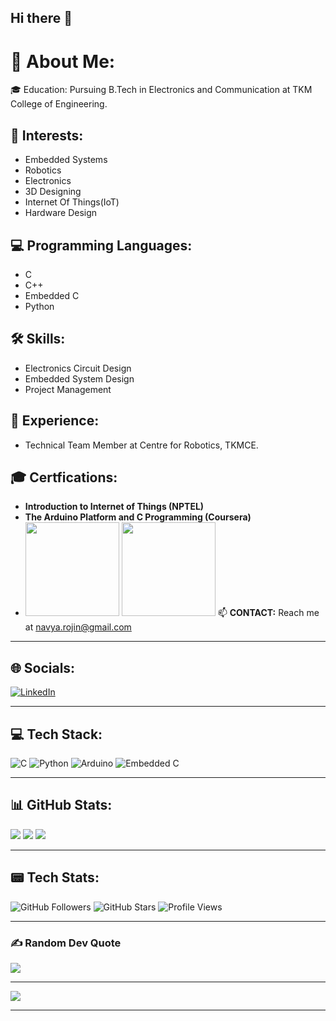 ## Hi there 👋

# 💫 About Me:
🎓 Education: Pursuing B.Tech in Electronics and Communication at TKM College of Engineering.

## 🤖 Interests:
- Embedded Systems
- Robotics
- Electronics
- 3D Designing
- Internet Of Things(IoT)
- Hardware Design

## 💻 Programming Languages:
- C
- C++
- Embedded C
- Python

## 🛠 Skills:
- Electronics Circuit Design
- Embedded System Design
- Project Management

## 🚀 Experience:
- Technical Team Member at Centre for Robotics, TKMCE.

## 🎓 Certfications:
- **Introduction to Internet of Things (NPTEL)**
- **The Arduino Platform and C Programming (Coursera)**
- [<img src="[https://images.credly.com/size/220x220/images/af8c6b4e-fc31-47c4-8dcb-eb7a2065dc5b/I2CS__1_.png](https://s3.amazonaws.com/coursera_assets/meta_images/generated/CERTIFICATE_LANDING_PAGE/CERTIFICATE_LANDING_PAGE~R55R2WVG5GXK/CERTIFICATE_LANDING_PAGE~R55R2WVG5GXK.jpeg)" width="150" height="150">](https://www.credly.com/badges/b9ab0b8a-619f-4a6a-af9b-5f2b08812351/public_url)
[<img src="https://images.credly.com/images/242902b5-f527-42ad-865e-977c9e1b5b58/image.png" width="150" height="150">]([https://www.credly.com/badges/ce71db10-c1ad-425c-a454-88546edfe10d/public_url](https://coursera.org/share/eb2cfdf2a21613be972a8ee5a447bd51))
📫 **CONTACT:** Reach me at [navya.rojin@gmail.com](mailto:navya.rojin@gmail.com)

---
## 🌐 Socials:
[![LinkedIn](https://img.shields.io/badge/LinkedIn-%230077B5.svg?logo=linkedin&logoColor=white)](https://www.linkedin.com/in/navya-deena-rojin)


---
## 💻 Tech Stack:
![C](https://img.shields.io/badge/c-%2300599C.svg?style=plastic&logo=c&logoColor=white) 
![Python](https://img.shields.io/badge/python-3670A0?style=plastic&logo=python&logoColor=ffdd54) 
![Arduino](https://img.shields.io/badge/-Arduino-00979D?style=plastic&logo=Arduino&logoColor=white) 
![Embedded C](https://img.shields.io/badge/embeddedc-%23000000.svg?style=plastic&logo=c&logoColor=white) 

---
## 📊 GitHub Stats:
![](https://github-readme-stats.vercel.app/api?username=navyadeenarojin&theme=dark&hide_border=true&include_all_commits=false&count_private=true)
![](https://github-readme-streak-stats.herokuapp.com/?user=navyarojin&theme=dark&hide_border=true)
![](https://github-readme-stats.vercel.app/api/top-langs/?username=navyarojin&theme=dark&hide_border=true&include_all_commits=false&count_private=true&layout=compact)

---
## 📟 Tech Stats:
![GitHub Followers](https://img.shields.io/github/followers/navyarojin?style=social)
![GitHub Stars](https://img.shields.io/github/stars/navyarojin?style=social)
![Profile Views](https://komarev.com/ghpvc/?username=navyarojin&color=blue)

---
### ✍️ Random Dev Quote
![](https://quotes-github-readme.vercel.app/api?type=horizontal&theme=radical)

---
[![](https://visitcount.itsvg.in/api?id=navyadeenarojin&icon=0&color=0)](https://visitcount.itsvg.in)

---


